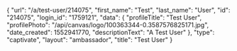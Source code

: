 {
    "url": "\/a\/test-user\/214075",
    "first_name": "Test",
    "last_name": "User",
    "id": "214075",
    "login_id": "1759121",
    "data": {
        "profileTitle": "Test User",
        "profilePhoto": "\/api\/canvas\/logo\/100363344-0.3587576825171.jpg",
        "date_created": 1552941770,
        "descriptionText": "A Test User"
    },
    "type": "captivate",
    "layout": "ambassador",
    "title": "Test User"
}